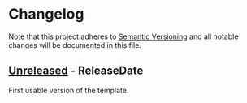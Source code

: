 # Changelog

Note that this project adheres to
[Semantic Versioning](https://semver.org/spec/v2.0.0.html) and all notable
changes will be documented in this file.

<!-- next-header -->

## [Unreleased] - ReleaseDate

First usable version of the template.

<!-- next-url -->
[Unreleased]: https://github.com/DJDuque/thesis-ubc/compare/ff59a76890c1153a5329b0744f315aa6307a4c42...HEAD
